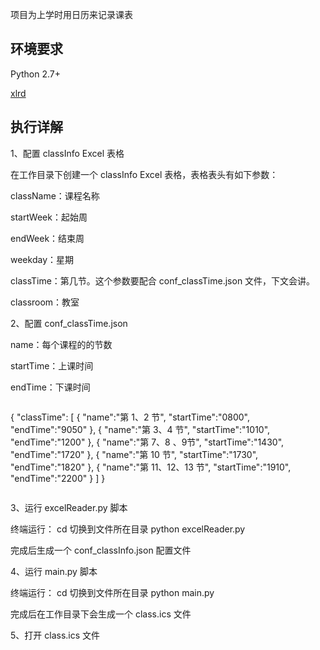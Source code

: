 项目为上学时用日历来记录课表

## 环境要求

Python 2.7+

[xlrd](https://pypi.python.org/pypi/xlrd) 


## 执行详解
1、配置 classInfo Excel 表格

在工作目录下创建一个 classInfo Excel 表格，表格表头有如下参数：

className：课程名称

startWeek：起始周

endWeek：结束周

weekday：星期

classTime：第几节。这个参数要配合 conf_classTime.json 文件，下文会讲。

classroom：教室


2、配置 conf_classTime.json

name：每个课程的的节数

startTime：上课时间

endTime：下课时间

```

```
{
  "classTime": [
    {
        "name":"第 1、2 节",
        "startTime":"0800",
        "endTime":"9050"
    },
    {
        "name":"第 3、4 节",
        "startTime":"1010",
        "endTime":"1200"
    },
    {
        "name":"第 7、8 、9节",
        "startTime":"1430",
        "endTime":"1720"
    },
    {
        "name":"第 10 节",
        "startTime":"1730",
        "endTime":"1820"
    },
    {
        "name":"第 11、12、13 节",
        "startTime":"1910",
        "endTime":"2200"
    }
  ]
}
```

```



3、运行 excelReader.py 脚本

终端运行：
cd 切换到文件所在目录
python excelReader.py

完成后生成一个 conf_classInfo.json 配置文件


4、运行 main.py 脚本

终端运行：
cd 切换到文件所在目录
python main.py

完成后在工作目录下会生成一个 class.ics 文件

5、打开 class.ics 文件
